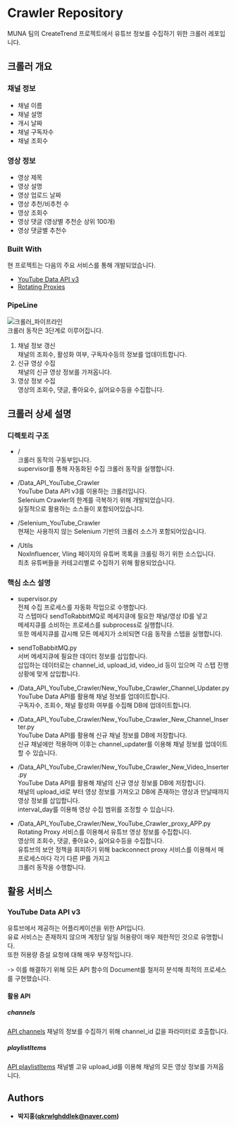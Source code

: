 # Crawler Repository
MUNA 팀의 CreateTrend 프로젝트에서 유튜브 정보를 수집하기 위한 크롤러 레포입니다.
## 크롤러 개요
### 채널 정보
- 채널 이름
- 채널 설명
- 개시 날짜
- 채널 구독자수
- 채널 조회수

### 영상 정보
- 영상 제목
- 영상 설명
- 영상 업로드 날짜
- 영상 추천/비추천 수
- 영상 조회수
- 영상 댓글 (영상별 추천순 상위 100개)
- 영상 댓글별 추천수 

### Built With
현 프로젝트는 다음의 주요 서비스를 통해 개발되었습니다.
* [YouTube Data API v3](https://developers.google.com/youtube/v3)
* [Rotating Proxies](https://rotatingproxies.com/)

### PipeLine
![크롤러_파이프라인](/uploads/8f04ce6a0cd11197d0e015c3345f922a/크롤러_파이프라인.jpg)  
크롤러 동작은 3단계로 이루어집니다.
1. 채널 정보 갱신  
  채널의 조회수, 활성화 여부, 구독자수등의 정보를 업데이트합니다.
2. 신규 영상 수집  
  채널의 신규 영상 정보를 가져옵니다.
3. 영상 정보 수집  
  영상의 조회수, 댓글, 좋아요수, 싫어요수등을 수집합니다.

## 크롤러 상세 설명
### 디렉토리 구조  
- /  
  크롤러 동작의 구동부입니다.  
  supervisor를 통해 자동화된 수집 크롤러 동작을 실행합니다.  
  
- /Data_API_YouTube_Crawler  
  YouTube Data API v3를 이용하는 크롤러입니다.  
  Selenium Crawler의 한계를 극복하기 위해 개발되었습니다.  
  실질적으로 활용하는 소스들이 포함되어있습니다.  
  
- /Selenium_YouTube_Crawler  
  현재는 사용하지 않는 Selenium 기반의 크롤러 소스가 포함되어있습니다.  
  
- /Utils  
  NoxInfluencer, Vling 페이지의 유튜버 목록을 크롤링 하기 위한 소스입니다.  
  최초 유튜버들을 카테고리별로 수집하기 위해 활용되었습니다.  

### 핵심 소스 설명
- supervisor.py  
  전체 수집 프로세스를 자동화 작업으로 수행합니다.  
  각 스텝마다 sendToRabbitMQ로 메세지큐에 필요한 채널/영상 ID를 넣고  
  메세지큐를 소비하는 프로세스를 subprocess로 실행합니다.  
  또한 메세지큐를 감시해 모든 메세지가 소비되면 다음 동작을 스텝을 실행합니다.  
  
- sendToBabbitMQ.py  
  서버 메세지큐에 필요한 데이터 정보를 삽입합니다.  
  삽입하는 데이터로는 channel_id, upload_id, video_id 등이 있으며 각 스텝 진행상황에 맞게 삽입합니다.  
  
- /Data_API_YouTube_Crawler/New_YouTube_Crawler_Channel_Updater.py  
  YouTube Data API를 활용해 채널 정보를 업데이트합니다.  
  구독자수, 조회수, 채널 활성화 여부를 수집해 DB에 업데이트합니다.  
  
- /Data_API_YouTube_Crawler/New_YouTube_Crawler_New_Channel_Inserter.py  
  YouTube Data API를 활용해 신규 채널 정보를 DB에 저장합니다.  
  신규 채널에만 적용하며 이후는 channel_updater를 이용해 채널 정보를 업데이트할 수 있습니다.  
  
- /Data_API_YouTube_Crawler/New_YouTube_Crawler_New_Video_Inserter.py  
  YouTube Data API를 활용해 채널의 신규 영상 정보를 DB에 저장합니다.  
  채널의 upload_id로 부터 영상 정보를 가져오고 DB에 존재하는 영상과 만날때까지 영상 정보를 삽입합니다.  
  interval_day를 이용해 영상 수집 범위를 조정할 수 있습니다.  
  
- /Data_API_YouTube_Crawler/New_YouTube_Crawler_proxy_APP.py  
  Rotating Proxy 서비스를 이용해서 유튜브 영상 정보를 수집합니다.  
  영상의 조회수, 댓글, 좋아요수, 싫어요수등을 수집합니다.  
  유튜브의 보안 정책을 회피하기 위해 backconnect proxy 서비스를 이용해서 매 프로세스마다 각기 다른 IP를 가지고  
  크롤러 동작을 수행합니다.




## 활용 서비스
### YouTube Data API v3  
유튜브에서 제공하는 어플리케이션을 위한 API입니다.  
유료 서비스는 존재하지 않으며 계정당 일일 허용량이 매우 제한적인 것으로 유명합니다.  
또한 허용량 증설 요청에 대해 매우 부정적입니다.  
  
-> 이를 해결하기 위해 모든 API 함수의 Document를 철저히 분석해 최적의 프로세스를 구현했습니다.  
  
#### 활용 API
##### channels  
[API channels](https://developers.google.com/youtube/v3/docs/channels?hl=ko)
채널의 정보를 수집하기 위해 channel_id 값을 파라미터로 호출합니다.  
##### playlistItems  
[API playlistItems](https://developers.google.com/youtube/v3/docs/playlistItems?hl=ko)
채널별 고유 upload_id를 이용해 채널의 모든 영상 정보를 가져옵니다.  

## Authors
- **박지홍(qkrwlghddlek@naver.com)**